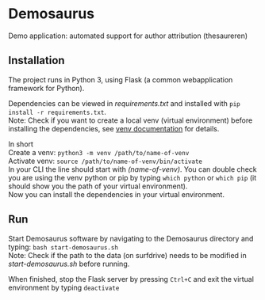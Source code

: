 # Demosaurus

Demo application: automated support for author attribution (thesaureren)


## Installation

The project runs in Python 3, using Flask (a common webapplication framework for Python). 

Dependencies can be viewed in _requirements.txt_ and installed with `pip install -r requirements.txt`.<br/>
Note: Check if you want to create a local venv (virtual environment) before installing the dependencies, see [venv documentation](https://docs.python.org/3.8/library/venv.html) for details.

In short<br/>
Create a venv: `python3 -m venv /path/to/name-of-venv`<br/>
Activate venv: `source /path/to/name-of-venv/bin/activate`<br/>
In your CLI the line should start with _(name-of-venv)_. You can double check you are using the venv python or pip by typing `which python` or `which pip` (it should show you the path of your virtual environment).<br/>
Now you can install the dependencies in your virtual environment.


## Run

Start Demosaurus software by navigating to the Demosaurus directory and typing: `bash start-demosaurus.sh`<br/>
Note: Check if the path to the data (on surfdrive) needs to be modified in _start-demosaurus.sh_ before running.

When finished, stop the Flask server by pressing `Ctrl+C` and exit the virtual environment by typing `deactivate`


